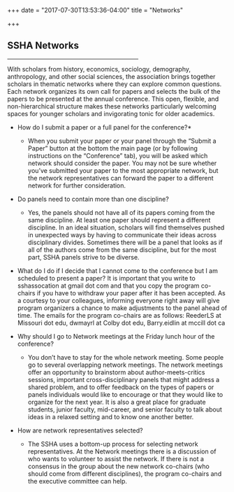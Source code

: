 +++
date = "2017-07-30T13:53:36-04:00"
title = "Networks"

+++

## **SSHA Networks**

<hr width=300; align=left>

With scholars from history, economics, sociology, demography, anthropology, and other social sciences, the association brings together scholars in thematic networks where they can explore common questions.  Each network organizes its own call for papers and selects the bulk of the papers to be presented at the annual conference. This open, flexible, and non-hierarchical structure makes these networks particularly welcoming spaces for younger scholars and invigorating tonic for older academics.

- How do I submit a paper or a full panel for the conference?*
    - When you submit your paper or your panel through the “Submit a Paper” button at the bottom the main page (or by following instructions on the “Conference” tab), you will be asked which network should consider the paper. You may not be sure whether you’ve submitted your paper to the most appropriate network, but the network representatives can forward the paper to a different network for further consideration.

- Do panels need to contain more than one discipline?
    - Yes, the panels should not have all of its papers coming from the same discipline. At least one paper should represent a different discipline. In an ideal situation, scholars will find themselves pushed in unexpected ways by having to communicate their ideas across disciplinary divides. Sometimes there will be a panel that looks as if all of the authors come from the same discipline, but for the most part, SSHA panels strive to be diverse.

* What do I do if I decide that I cannot come to the conference but I am scheduled to present a paper?
    It is important that you write to sshassocation at gmail dot com and that you copy the program co-chairs if you have to withdraw your paper after it has been accepted. As a courtesy to your colleagues, informing everyone right away will give program organizers a chance to make adjustments to the panel ahead of time. The emails for the program co-chairs are as follows: ReederLS at Missouri dot edu, dwmayrl at Colby dot edu, Barry.eidlin at mccill dot ca

- Why should I go to Network meetings at the Friday lunch hour of the conference?
    - You don’t have to stay for the whole network meeting. Some people go to several overlapping network meetings. The network meetings offer an opportunity to brainstorm about author-meets-critics sessions, important cross-disciplinary panels that might address a shared problem, and to offer feedback on the types of papers or panels individuals would like to encourage or that they would like to organize for the next year. It is also a great place for graduate students, junior faculty, mid-career, and senior faculty to talk about ideas in a relaxed setting and to know one another better.

- How are network representatives selected?
    - The SSHA uses a bottom-up process for selecting network representatives. At the Network meetings there is a discussion of who wants to volunteer to assist the network. If there is not a consensus in the group about the new network co-chairs (who should come from different disciplines), the program co-chairs and the executive committee can help.
